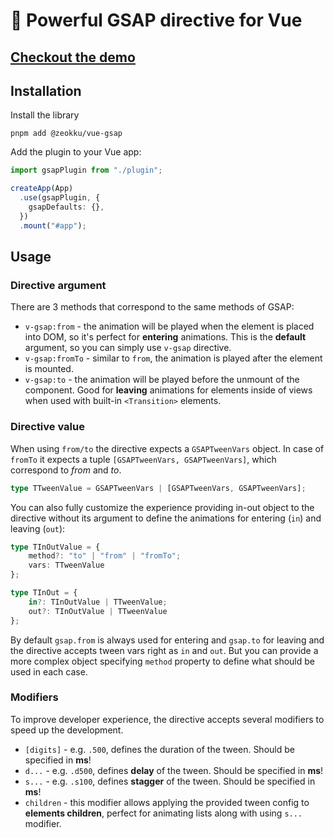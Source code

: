 # 🦸 Powerful GSAP directive for Vue

## [Checkout the demo](https://zeokku.github.io/vue-gsap/)

## Installation

Install the library

```shell
pnpm add @zeokku/vue-gsap
```

Add the plugin to your Vue app:

```ts
import gsapPlugin from "./plugin";

createApp(App)
  .use(gsapPlugin, {
    gsapDefaults: {},
  })
  .mount("#app");
```

## Usage

### Directive argument

There are 3 methods that correspond to the same methods of GSAP:

* `v-gsap:from` - the animation will be played when the element is placed into DOM, so it's perfect for **entering** animations.
    This is the **default** argument, so you can simply use `v-gsap` directive.
* `v-gsap:fromTo` - similar to `from`, the animation is played after the element is mounted.
* `v-gsap:to` - the animation will be played before the unmount of the component. Good for **leaving** animations for elements inside of views when used with built-in `<Transition>` elements.

### Directive value

When using `from/to` the directive expects a `GSAPTweenVars` object. In case of `fromTo` it expects a tuple `[GSAPTweenVars, GSAPTweenVars]`, which correspond to _from_ and _to_.

```ts
type TTweenValue = GSAPTweenVars | [GSAPTweenVars, GSAPTweenVars];
```

You can also fully customize the experience providing in-out object to the directive without its argument to define the animations for entering (`in`) and leaving (`out`):

```ts
type TInOutValue = { 
    method?: "to" | "from" | "fromTo"; 
    vars: TTweenValue 
};

type TInOut = { 
    in?: TInOutValue | TTweenValue; 
    out?: TInOutValue | TTweenValue 
};
```

By default `gsap.from` is always used for entering and `gsap.to` for leaving and the directive accepts tween vars right as `in` and `out`. But you can provide a more complex object specifying `method` property to define what should be used in each case.

### Modifiers

To improve developer experience, the directive accepts several modifiers to speed up the development.

* `[digits]` - e.g. `.500`, defines the duration of the tween. Should be specified in **ms**!
* `d...` - e.g. `.d500`, defines **delay** of the tween. Should be specified in **ms**!
* `s...` - e.g. `.s100`, defines **stagger** of the tween. Should be specified in **ms**!
* `children` - this modifier allows applying the provided tween config to **elements children**, perfect for animating lists along with using `s...` modifier.
